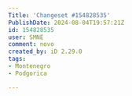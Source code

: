 ```yaml
---
Title: 'Changeset #154828535'
PublishDate: 2024-08-04T19:57:21Z
id: 154828535
user: SMNE
comment: novo
created_by: iD 2.29.0
tags:
- Montenegro
- Podgorica

---
```

